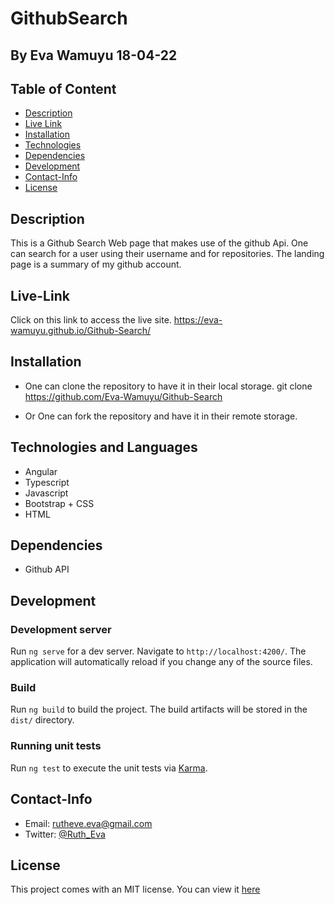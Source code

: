 # GithubSearch

## By Eva Wamuyu 18-04-22

## Table of Content


+ [Description](#Description)
+ [Live Link](#Live-Link)
+ [Installation](#Installation)
+ [Technologies](#Technologies)
+ [Dependencies](#Dependencies)
+ [Development](#Development)
+ [Contact-Info](#Contact-Info)
+ [License](#License)

## Description

This is a Github Search Web page that makes use of the github Api.
One can search for a user using their username and for repositories.
The landing page is a summary of my github account.

## Live-Link
Click on this link to access the live site.
https://eva-wamuyu.github.io/Github-Search/
## Installation

* One can clone the repository to have it in their local storage.
git clone https://github.com/Eva-Wamuyu/Github-Search

* Or One can fork the repository and have it in their remote storage.

## Technologies and Languages

* Angular
* Typescript
* Javascript
* Bootstrap + CSS
* HTML
## Dependencies

* Github API
## Development
### Development server

Run `ng serve` for a dev server. Navigate to `http://localhost:4200/`. The application will automatically reload if you change any of the source files.


### Build

Run `ng build` to build the project. The build artifacts will be stored in the `dist/` directory.

### Running unit tests

Run `ng test` to execute the unit tests via [Karma](https://karma-runner.github.io).


## Contact-Info

* Email: rutheve.eva@gmail.com
* Twitter: [@Ruth_Eva](https://twitter.com/Ruth_Eva_?t=_DEEkzJ3K0Qzr1npwZ7ggw&s=09)

## License
This project comes with an MIT license.
You can view it [here](license)